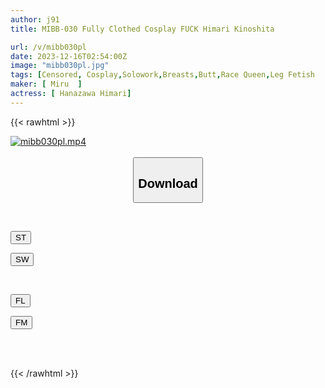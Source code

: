 ```yaml
---
author: j91
title: MIBB-030 Fully Clothed Cosplay FUCK Himari Kinoshita

url: /v/mibb030pl
date: 2023-12-16T02:54:00Z
image: "mibb030pl.jpg"
tags: [Censored, Cosplay,Solowork,Breasts,Butt,Race Queen,Leg Fetish	]
maker: [ Miru  ]
actress: [ Hanazawa Himari]
---
```



{{< rawhtml >}}

<div class="video" data-videoid="z1k8MyGLw3SkpJ">
    <a href="javascript:;">
        <img src="/v/mibb030pl/mibb030pl.jpg" width="WIDTH" height="HEIGHT" alt="mibb030pl.mp4" loading="lazy">
    </a>
</div>

<script type="text/javascript" src="https://j91.asia/asset/on-demand-st.js"></script>

<br>
  <link rel="stylesheet" href="https://j91.asia/asset/bs5.css">
  
  <center>
  <button class="btn btn-primary" type="button" data-bs-toggle="collapse" data-bs-target=".multi-collapse" aria-expanded="false" aria-controls="multiCollapseExample1 multiCollapseExample2"><h2>Download</h2></button></center>
</p>
<div class="row">
  <div class="col">
    <div class="collapse multi-collapse" id="multiCollapseExample1">
      <div class="card card-body">
	      	      <br>
<div class="buttons">  
<p><a href="https://streamtape.to/v/z1k8MyGLw3SkpJ" target="_blank"><button class="btn-hover color-3"><i class="fa fa-download"></i> ST</button></a></p>
<p><a href="https://flaswish.com/tulcsyo1fe5z" target="_blank"><button class="btn-hover color-2"><i class="fa fa-download"></i> SW</button></a></p></div>
    </div>
  </div>
</div>
  <div class="col">
    <div class="collapse multi-collapse" id="multiCollapseExample2">
      <div class="card card-body">
	      <br>
<div class="buttons">
<p><a href="javascript:;" target="_blank"><button class="btn-hover color-9"><i class="fa fa-download"></i> FL</button></a></p>
<p><a href="javascript:;" target="_blank"><button class="btn-hover color-8"><i class="fa fa-download"></i> FM</button></a></p></div>
<br><br>
      </div>
    </div>
  </div>
</div>

{{< /rawhtml >}}